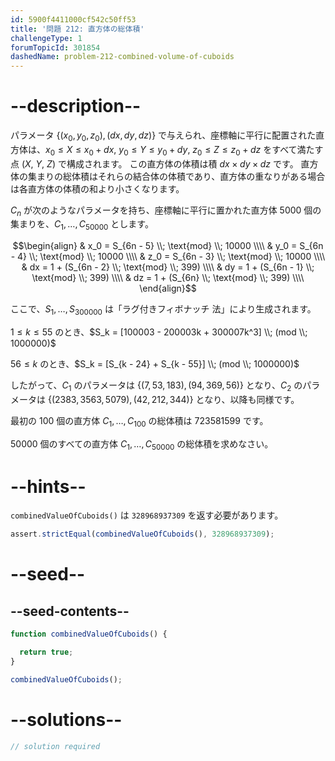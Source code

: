 ```yaml
---
id: 5900f4411000cf542c50ff53
title: '問題 212: 直方体の総体積'
challengeType: 1
forumTopicId: 301854
dashedName: problem-212-combined-volume-of-cuboids
---
```


# --description--

パラメータ $\{ (x_0,y_0,z_0), (dx,dy,dz)\}$ で与えられ、座標軸に平行に配置された直方体は、$x_0 ≤ X ≤ x_0 + dx$, $y_0 ≤ Y ≤ y_0 + dy$, $z_0 ≤ Z ≤ z_0 + dz$ をすべて満たす点 ($X$, $Y$, $Z$) で構成されます。 この直方体の体積は積 $dx × dy × dz$ です。 直方体の集まりの総体積はそれらの結合体の体積であり、直方体の重なりがある場合は各直方体の体積の和より小さくなります。

$C_n$ が次のようなパラメータを持ち、座標軸に平行に置かれた直方体 5000 個の集まりを、$C_1, \ldots, C_{50000}$ とします。

$$\begin{align}   & x_0 = S_{6n - 5} \\; \text{mod} \\; 10000    \\\\
  & y_0 = S_{6n - 4} \\; \text{mod} \\; 10000    \\\\   & z_0 = S_{6n - 3} \\; \text{mod} \\; 10000    \\\\
  & dx = 1 + (S_{6n - 2} \\; \text{mod} \\; 399) \\\\   & dy = 1 + (S_{6n - 1} \\; \text{mod} \\; 399) \\\\
  & dz = 1 + (S_{6n} \\; \text{mod} \\; 399)     \\\\ \end{align}$$

ここで、$S_1, \ldots, S_{300000}$ は「ラグ付きフィボナッチ 法」により生成されます。

$1 ≤ k ≤ 55$ のとき、$S_k = [100003 - 200003k + 300007k^3] \\; (mod \\; 1000000)$

$56 ≤ k$ のとき、$S_k = [S_{k - 24} + S_{k - 55}] \\; (mod \\; 1000000)$

したがって、$C_1$ のパラメータは $\{(7,53,183), (94,369,56)\}$ となり、$C_2$ のパラメータは $\{(2383,3563,5079), (42,212,344)\}$ となり、以降も同様です。

最初の 100 個の直方体 $C_1, \ldots, C_{100}$ の総体積は 723581599 です。

50000 個のすべての直方体 $C_1, \ldots, C_{50000}$ の総体積を求めなさい。

# --hints--

`combinedValueOfCuboids()` は `328968937309` を返す必要があります。

```js
assert.strictEqual(combinedValueOfCuboids(), 328968937309);
```

# --seed--

## --seed-contents--

```js
function combinedValueOfCuboids() {

  return true;
}

combinedValueOfCuboids();
```

# --solutions--

```js
// solution required
```

